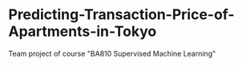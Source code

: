 # Predicting-Transaction-Price-of-Apartments-in-Tokyo
Team project of course "BA810 Supervised Machine Learning"

